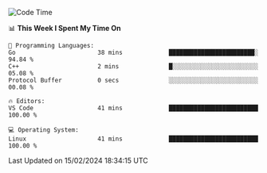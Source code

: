 
<!--START_SECTION:waka-->
![Code Time](http://img.shields.io/badge/Code%20Time-1%2C580%20hrs%208%20mins-blue)

📊 **This Week I Spent My Time On** 

```text
💬 Programming Languages: 
Go                       38 mins             ████████████████████████░   94.84 % 
C++                      2 mins              █░░░░░░░░░░░░░░░░░░░░░░░░   05.08 % 
Protocol Buffer          0 secs              ░░░░░░░░░░░░░░░░░░░░░░░░░   00.08 % 

🔥 Editors: 
VS Code                  41 mins             █████████████████████████   100.00 % 

💻 Operating System: 
Linux                    41 mins             █████████████████████████   100.00 % 
```


 Last Updated on 15/02/2024 18:34:15 UTC
<!--END_SECTION:waka-->

